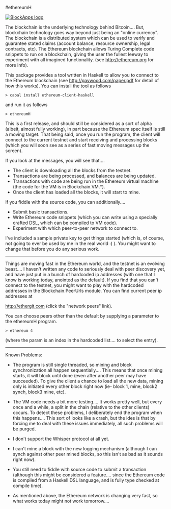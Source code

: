 
#ethereumH

[![BlockApps logo](http://blockapps.net/img/logo_cropped.png)](http://blockapps.net)

The blockchain is the underlying technology behind Bitcoin....  But, blockchain technology goes way beyond just being an "online currency".  The 
blockchain is a distributed system which can be used to verify and guarantee stated claims (account balance, resource ownership, legal contracts, 
etc).  The Ethereum blockchain allows Turing Complete code snippets to run on a blockchain, giving the user the fullest leeway to experiment 
with all imagined functionality.  (see http://ethereum.org for more info).

This package provides a tool written in Haskell to allow you to connect to the Ethereum blockchain (see http://gavwood.com/paper.pdf for detail 
of how this works).  You can install the tool as follows

    > cabal install ethereum-client-haskell

and run it as follows

    > ethereumH

This is a first release, and should still be considered as a sort of alpha (albeit, almost fully working), in part because the Ethereum spec 
itself is still a moving target.  That being said, once you run the program, the client will connect to the current testnet and start receiving
and processing blocks (which you will soon see as a series of fast moving messages up the screen).

If you look at the messages, you will see that....

- The client is downloading all the blocks from the testnet.
- Transactions are being processed, and balances are being updated.
- Transactions with code are being run in the Ethereum virtual machine (the code for the VM is in Blockchain.VM.*).
- Once the client has loaded all the blocks, it will start to mine.

If you fiddle with the source code, you can additionally....

- Submit basic transactions.
- Write Ethereum code snippets (which you can write using a specially crafted DSL, which can be compiled to VM code).
- Experiment with which peer-to-peer network to connect to.

I've included a sample private key to get things started (which is, of course, not going to ever be used by me in the real world :) ).  You might 
want to change that before you do any serious work.

----------

Things are moving fast in the Ethereum world, and the testnet is an evolving beast....  I haven't written any code to seriously deal with peer
discovery yet, and have just put in a bunch of hardcoded ip addresses (with one that I know is working today, anointed as the default).  If
you find that you can't connect to the testnet, you might want to play with the hardcoded addresses in the Blockchain.PeerUrls module.  You can
find current peer ip addresses at

http://ethergit.com (click the "network peers" link).

You can choose peers other than the default by supplying a parameter to the ethereumH program.

    > ethereum 4

(where the param is an index in the hardcoded list....  to select the entry).

----------

Known Problems:

- The program is still single threaded, so mining and block synchronization all happen sequentially....  This means that once mining starts, it 
will block until done (even after another peer may have succeeded).  To give the client a chance to load all the new data, mining only is initiated
every other block right now (ie- block 1, mine, block2 synch, block3 mine, etc).

- The VM code needs a bit more testing....  It works pretty well, but every once and a while, a split in the chain (relative to the other 
clients) occurs.  To detect these problems, I deliberately end the program when this happens....  This sort of looks like a crash, but the ides is
that by forcing me to deal with these issues immediately, all such problems will be purged.

- I don't support the Whisper protocol at all yet.

- I can't mine a block with the new logging mechanism (although I can synch against other peer mined blocks, so this isn't as bad as it sounds
right now).

- You still need to fiddle with source code to submit a transaction (although this might be considered a feature....  since the Ethereum code
is compiled from a Haskell DSL language, and is fully type checked at compile time).

- As mentioned above, the Ethereum network is changing very fast, so what works today might not work tomorrow....




